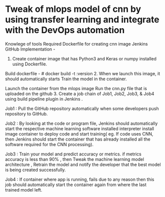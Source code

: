 # Tweak of mlops model of cnn by using transfer learning and integrate with the DevOps automation

Knowlege of tools Required
Dockerfile for creating cnn image
Jenkins
GitHub
Implementation -
1. Create container image that has Python3 and Keras or numpy installed using Dockerfile.

Build dockerfile - # docker build -t <name of image>:version <path of dockerfile>
  2. When we launch this image, it should automatically starts Train the model in the container.

Launch the container from the mlops image
Run the cnn.py file that is uploaded on the github
3. Create a job chain of Job1, Job2, Job3, & Job4 using build pipeline plugin in Jenkins .

 Job1 : Pull the GitHub repository automatically when some developers push repository to GitHub.

Job2 : By looking at the code or program file, Jenkins should automatically start the respective machine learning software installed interpreter install image container to deploy code and start training( eg. If code uses CNN, then Jenkins should start the container that has already installed all the software required for the CNN processing).

Job3 : Train your model and predict accuracy or metrics. if metrics accuracy is less than 90% , then Tweak the machine learning model architecture , Retrain the model and notify the developer that the best model is being created successfully.

Job4 : If container where app is running, fails due to any reason then this job should automatically start the container again from where the last trained model left.
